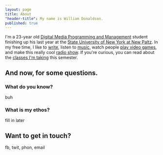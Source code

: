 ```yaml
---
layout: page
title: About
"header-title": My name is William Donaldson.
published: true
---
```


I'm a 23-year old [Digital Media Programming and Management](http://www.newpaltz.edu/ugc/las/comm_media/major_dmprog-mgmt.html) student finishing up his last year at the [State University of New York at New Paltz](http://newpaltz.edu/). In my free time, I like to [write](/posts/), listen to [music](http://last.fm/user/nukumi), watch people [play video games](http://twitch.tv), and make this really cool [radio show](http://drifts.fm/). If you're curious, you can read about the [classes I'm taking](/school/) this semester.

## And now, for some questions.

### What do you know?
buh

### What is my ethos?
fill in later

## Want to get in touch?
fb, twit, phon, email